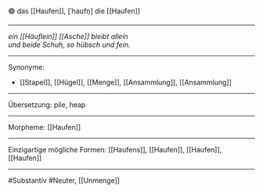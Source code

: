 🟢 das [[Haufen]], [ˈhaʊfn̩]
die [[Haufen]]


---
*ein [[Häuflein]] [[Asche]] bleibt allein*  
*und beide Schuh, so hübsch und fein.*

---
Synonyme:
- [[Stapel]], [[Hügel]], [[Menge]], [[Ansammlung]], [[Ansammlung]]

---
Übersetzung: pile, heap

---
Morpheme:
[[Haufen]]

---
Einzigartige mögliche Formen: [[Haufens]], [[Haufen]], [[Haufen]], [[Haufen]]

---
#Substantiv #Neuter, [[Unmenge]]